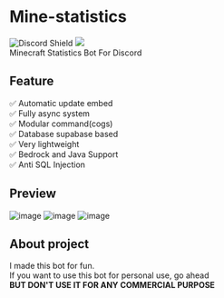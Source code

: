 # Mine-statistics
<img src="https://discord.com/api/guilds/1292780177218080798/widget.png?style=shield" alt="Discord Shield"/> <a href="https://discord.com/oauth2/authorize?client_id=971570577057935390"><img src="https://img.shields.io/badge/Click_here-To_invite_bot-blue"></a><br>
Minecraft Statistics Bot For Discord

## Feature
✅ Automatic update embed <br>
✅ Fully async system <br>
✅ Modular command(cogs) <br> 
✅ Database supabase based <br>
✅ Very lightweight <br>
✅ Bedrock and Java Support <br>
✅ Anti SQL Injection

## Preview
![image](https://github.com/user-attachments/assets/85e75f28-4a44-4611-b120-b57d8ae94651)
![image](https://github.com/user-attachments/assets/60d2e68b-eb79-48c1-98c7-aca4c4009958)
![image](https://github.com/user-attachments/assets/2f1c8d24-1451-495d-bfd9-7960993c1aed)



## About project
I made this bot for fun. <br>
If you want to use this bot for personal use, go ahead <br>
**BUT DON'T USE IT FOR ANY COMMERCIAL PURPOSE**
